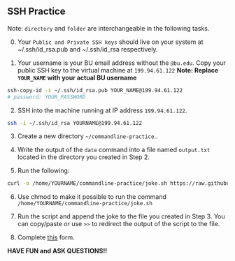 ## SSH Practice

Note: `directory` and `folder` are interchangeable in the following tasks.

0. Your `Public and Private SSH keys` should live on your system at ~/.ssh/id_rsa.pub and ~/.ssh/id_rsa respectively.

1. Your username is your BU email address without the `@bu.edu`. Copy your public SSH key to the virtual machine at `199.94.61.122`
   **Note: Replace `YOUR_NAME` with your actual BU username**

```bash
ssh-copy-id -i ~/.ssh/id_rsa.pub YOUR_NAME@199.94.61.122
# password: YOUR_PASSWORD
```

2. SSH into the machine running at IP address `199.94.61.122`.

```bash
ssh -i ~/.ssh/id_rsa YOURNAME@199.94.61.122
```

3. Create a new directory `~/commandline-practice`..

4. Write the output of the `date` command into a file named `output.txt` located in the directory you created in Step 2.

5. Run the following:

```bash
curl -o /home/YOURNAME/commandline-practice/joke.sh https://raw.githubusercontent.com/DS219/spark-seprep/main/joke.sh
```

6. Use chmod to make it possible to run the command `/home/YOURNAME/commandline-practice/joke.sh`

7. Run the script and append the joke to the file you created in Step 3. You can copy/paste _or_ use `>>` to redirect the output of the script to the file.

8. Complete [this](https://forms.gle/tBhrAexnao7NeNaQ7) form.

**HAVE FUN and ASK QUESTIONS!!**
